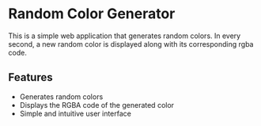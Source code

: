 # Random Color Generator

This is a simple web application that generates random colors. In every second, a new random color is displayed along with its corresponding rgba code.

## Features

- Generates random colors
- Displays the RGBA code of the generated color
- Simple and intuitive user interface